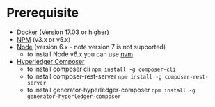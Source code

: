 # Prerequisite

- [Docker](https://www.docker.com/) (Version 17.03 or higher)
- [NPM](https://www.npmjs.com/)  (v3.x or v5.x)
- [Node](https://nodejs.org/en/) (version 6.x - note version 7 is not supported)
  - to install Node v6.x you can use [nvm](https://davidwalsh.name/nvm)
- [Hyperledger Composer](https://hyperledger.github.io/composer/installing/development-tools.html)
  - to install composer cli
    `npm install -g composer-cli`
  - to install composer-rest-server
    `npm install -g composer-rest-server`
  - to install generator-hyperledger-composer
    `npm install -g generator-hyperledger-composer`
